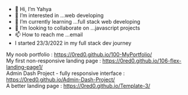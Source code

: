 - 👋 Hi, I’m Yahya
- 👀 I’m interested in ...web developing
- 🌱 I’m currently learning ...full stack web developing
- 💞️ I’m looking to collaborate on ...javascript projects
- 📫 How to reach me ...email
-    I started 23/3/2022 in my full stack dev journey

My noob portfolio : https://0red0.github.io/100-MyPortfolio/ <br>
My first non-responsive landing page : https://0red0.github.io/106-flex-landing-page1/ <br>
Admin Dash Project - fully responsive interface : https://0red0.github.io/Admin-Dash-Project/ <br>
A better landing page : https://0red0.github.io/Template-3/ <br>
<!---
0red0/0red0 is a ✨ special ✨ repository because its `README.md` (this file) appears on your GitHub profile.
You can click the Preview link to take a look at your changes.
--->
